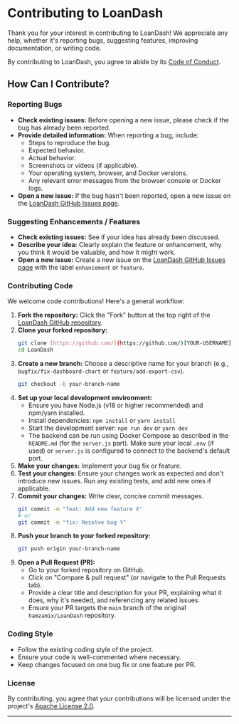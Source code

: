 # Contributing to LoanDash

Thank you for your interest in contributing to LoanDash! We appreciate any help, whether it's reporting bugs, suggesting features, improving documentation, or writing code.

By contributing to LoanDash, you agree to abide by its [Code of Conduct](CODE_OF_CONDUCT.md).

## How Can I Contribute?

### Reporting Bugs

* **Check existing issues:** Before opening a new issue, please check if the bug has already been reported.
* **Provide detailed information:** When reporting a bug, include:
    * Steps to reproduce the bug.
    * Expected behavior.
    * Actual behavior.
    * Screenshots or videos (if applicable).
    * Your operating system, browser, and Docker versions.
    * Any relevant error messages from the browser console or Docker logs.
* **Open a new issue:** If the bug hasn't been reported, open a new issue on the [LoanDash GitHub Issues page](https://github.com/hamzamix/LoanDash/issues).

### Suggesting Enhancements / Features

* **Check existing issues:** See if your idea has already been discussed.
* **Describe your idea:** Clearly explain the feature or enhancement, why you think it would be valuable, and how it might work.
* **Open a new issue:** Create a new issue on the [LoanDash GitHub Issues page](https://github.com/hamzamix/LoanDash/issues) with the label `enhancement` or `feature`.

### Contributing Code

We welcome code contributions! Here's a general workflow:

1.  **Fork the repository:** Click the "Fork" button at the top right of the [LoanDash GitHub repository](https://github.com/hamzamix/LoanDash).
2.  **Clone your forked repository:**
    ```bash
    git clone [https://github.com/](https://github.com/)[YOUR-USERNAME]/LoanDash.git
    cd LoanDash
    ```
3.  **Create a new branch:** Choose a descriptive name for your branch (e.g., `bugfix/fix-dashboard-chart` or `feature/add-export-csv`).
    ```bash
    git checkout -b your-branch-name
    ```
4.  **Set up your local development environment:**
    * Ensure you have Node.js (v18 or higher recommended) and npm/yarn installed.
    * Install dependencies: `npm install` or `yarn install`
    * Start the development server: `npm run dev` or `yarn dev`
    * The backend can be run using Docker Compose as described in the `README.md` (for the `server.js` part). Make sure your local `.env` (if used) or `server.js` is configured to connect to the backend's default port.
5.  **Make your changes:** Implement your bug fix or feature.
6.  **Test your changes:** Ensure your changes work as expected and don't introduce new issues. Run any existing tests, and add new ones if applicable.
7.  **Commit your changes:** Write clear, concise commit messages.
    ```bash
    git commit -m "feat: Add new feature X"
    # or
    git commit -m "fix: Resolve bug Y"
    ```
8.  **Push your branch to your forked repository:**
    ```bash
    git push origin your-branch-name
    ```
9.  **Open a Pull Request (PR):**
    * Go to your forked repository on GitHub.
    * Click on "Compare & pull request" (or navigate to the Pull Requests tab).
    * Provide a clear title and description for your PR, explaining what it does, why it's needed, and referencing any related issues.
    * Ensure your PR targets the `main` branch of the original `hamzamix/LoanDash` repository.

### Coding Style

* Follow the existing coding style of the project.
* Ensure your code is well-commented where necessary.
* Keep changes focused on one bug fix or one feature per PR.

### License

By contributing, you agree that your contributions will be licensed under the project's [Apache License 2.0](LICENSE).

---
